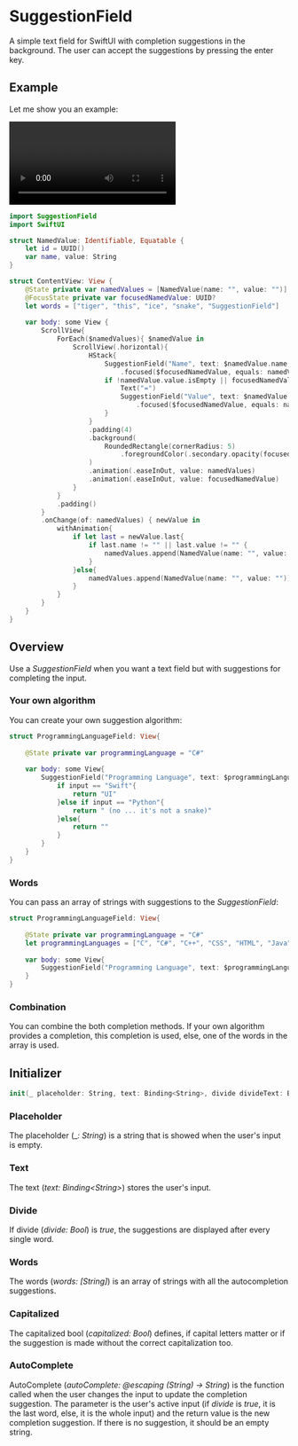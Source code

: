 # SuggestionField
A simple text field for SwiftUI with completion suggestions in the background. The user can accept the suggestions by pressing the enter key.

## Example
Let me show you an example:

![](https://user-images.githubusercontent.com/106754840/172894412-753f4a21-5f02-4841-bf21-6581e30f4826.mov)
```swift
import SuggestionField
import SwiftUI

struct NamedValue: Identifiable, Equatable {
    let id = UUID()
    var name, value: String
}

struct ContentView: View {
    @State private var namedValues = [NamedValue(name: "", value: "")]
    @FocusState private var focusedNamedValue: UUID?
    let words = ["tiger", "this", "ice", "snake", "SuggestionField"]
    
    var body: some View {
        ScrollView{
            ForEach($namedValues){ $namedValue in
                ScrollView(.horizontal){
                    HStack{
                        SuggestionField("Name", text: $namedValue.name, divide: true, words: words)
                            .focused($focusedNamedValue, equals: namedValue.id)
                        if !namedValue.value.isEmpty || focusedNamedValue == namedValue.id {
                            Text("=")
                            SuggestionField("Value", text: $namedValue.value, divide: true, words: words)
                                .focused($focusedNamedValue, equals: namedValue.id)
                        }
                    }
                    .padding(4)
                    .background(
                        RoundedRectangle(cornerRadius: 5)
                            .foregroundColor(.secondary.opacity(focusedNamedValue == namedValue.id ? 0.1 : 0))
                    )
                    .animation(.easeInOut, value: namedValues)
                    .animation(.easeInOut, value: focusedNamedValue)
                }
            }
            .padding()
        }
        .onChange(of: namedValues) { newValue in
            withAnimation{
                if let last = newValue.last{
                    if last.name != "" || last.value != "" {
                        namedValues.append(NamedValue(name: "", value: ""))
                    }
                }else{
                    namedValues.append(NamedValue(name: "", value: ""))
                }
            }
        }
    }
}
```

## Overview
Use a _SuggestionField_ when you want a text field but with suggestions for completing the input. 

### Your own algorithm
You can create your own suggestion algorithm:
```swift
struct ProgrammingLanguageField: View{
    
    @State private var programmingLanguage = "C#"
    
    var body: some View{
        SuggestionField("Programming Language", text: $programmingLanguage) { input in
            if input == "Swift"{
                return "UI"
            }else if input == "Python"{
                return " (no ... it's not a snake)"
            }else{
                return ""
            }
        }
    }
}
```

### Words
You can pass an array of strings with suggestions to the _SuggestionField_:

```swift
struct ProgrammingLanguageField: View{
    
    @State private var programmingLanguage = "C#"
    let programmingLanguages = ["C", "C#", "C++", "CSS", "HTML", "Java", "JavaScript", "Kotlin", "Objective-C", "Python", "Ruby", "Swift"]
    
    var body: some View{
        SuggestionField("Programming Language", text: $programmingLanguage, words: programmingLanguages)
    }
}

```

### Combination
You can combine the both completion methods. If your own algorithm provides a completion, this completion is used, else, one of the words in the array is used.

## Initializer

```swift
init(_ placeholder: String, text: Binding<String>, divide divideText: Bool = false, words: [String] = [], capitalized: Bool = false, autoComplete: @escaping (String) -> String = { _ in return "" })
```
### Placeholder
The placeholder (\__: String_) is a string that is showed when the user's input is empty.

### Text
The text (_text: Binding\<String\>_) stores the user's input.

### Divide
If divide (_divide: Bool_) is _true_, the suggestions are displayed after every single word.

### Words
The words (_words: [String]_) is an array of strings with all the autocompletion suggestions.

### Capitalized
The capitalized bool (_capitalized: Bool_) defines, if capital letters matter or if the suggestion is made without the correct capitalization too.

### AutoComplete
AutoComplete (_autoComplete: @escaping (String) -> String_) is the function called when the user changes the input to update the completion suggestion. The parameter is the user's active input (if _divide_ is _true_, it is the last word, else, it is the whole input) and the return value is the new completion suggestion. If there is no suggestion, it should be an empty string.

